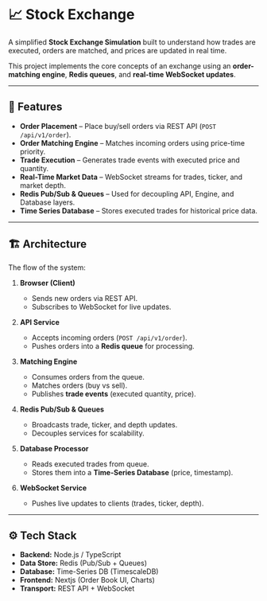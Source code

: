 # 📈 Stock Exchange

A simplified **Stock Exchange Simulation** built to understand how trades are executed, orders are matched, and prices are updated in real time.  

This project implements the core concepts of an exchange using an **order-matching engine**, **Redis queues**, and **real-time WebSocket updates**.

---

## 🚀 Features

- **Order Placement** – Place buy/sell orders via REST API (`POST /api/v1/order`).  
- **Order Matching Engine** – Matches incoming orders using price-time priority.  
- **Trade Execution** – Generates trade events with executed price and quantity.  
- **Real-Time Market Data** – WebSocket streams for trades, ticker, and market depth.  
- **Redis Pub/Sub & Queues** – Used for decoupling API, Engine, and Database layers.  
- **Time Series Database** – Stores executed trades for historical price data.  

---

## 🏗️ Architecture

The flow of the system:

1. **Browser (Client)**  
   - Sends new orders via REST API.  
   - Subscribes to WebSocket for live updates.  

2. **API Service**  
   - Accepts incoming orders (`POST /api/v1/order`).  
   - Pushes orders into a **Redis queue** for processing.  

3. **Matching Engine**  
   - Consumes orders from the queue.  
   - Matches orders (buy vs sell).  
   - Publishes **trade events** (executed quantity, price).  

4. **Redis Pub/Sub & Queues**  
   - Broadcasts trade, ticker, and depth updates.  
   - Decouples services for scalability.  

5. **Database Processor**  
   - Reads executed trades from queue.  
   - Stores them into a **Time-Series Database** (price, timestamp).  

6. **WebSocket Service**  
   - Pushes live updates to clients (trades, ticker, depth).  

---


## ⚙️ Tech Stack

- **Backend:** Node.js / TypeScript  
- **Data Store:** Redis (Pub/Sub + Queues)  
- **Database:** Time-Series DB (TimescaleDB)  
- **Frontend:** Nextjs (Order Book UI, Charts)  
- **Transport:** REST API + WebSocket  
